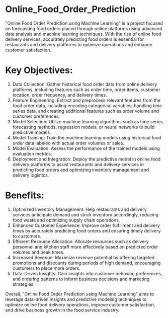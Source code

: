 # Online_Food_Order_Prediction

"Online Food Order Prediction using Machine Learning" is a project focused on forecasting food orders placed through online platforms using advanced data analysis and machine learning techniques. With the rise of online food delivery services, accurately predicting food orders is essential for restaurants and delivery platforms to optimize operations and enhance customer satisfaction.

# Key Objectives:
1. Data Collection: Gather historical food order data from online delivery platforms, including features such as order time, order items, customer location, order frequency, and delivery times.
2. Feature Engineering: Extract and preprocess relevant features from the food order data, including encoding categorical variables, handling time series data, and creating additional features such as order volume and customer preferences.
3. Model Selection: Utilize machine learning algorithms such as time series forecasting methods, regression models, or neural networks to build predictive models.
4. Model Training: Train the machine learning models using historical food order data labeled with actual order volumes or sales.
5. Model Evaluation: Assess the performance of the trained models using evaluation metrics.
6. Deployment and Integration: Deploy the predictive model in online food delivery platforms to assist restaurants and delivery services in predicting food orders and optimizing inventory management and delivery logistics.

   
# Benefits:
1. Optimized Inventory Management: Help restaurants and delivery services anticipate demand and stock inventory accordingly, reducing food waste and optimizing supply chain operations.
2. Enhanced Customer Experience: Improve order fulfillment and delivery times by accurately predicting food orders and ensuring timely delivery to customers.
3. Efficient Resource Allocation: Allocate resources such as delivery personnel and kitchen staff more effectively based on predicted order volumes and peak times.
4. Increased Revenue: Maximize revenue potential by offering targeted promotions and discounts during periods of high demand, encouraging customers to place more orders.
5. Data-Driven Insights: Gain insights into customer behavior, preferences, and ordering patterns to inform business decisions and marketing strategies.

   
Overall, "Online Food Order Prediction using Machine Learning" aims to leverage data-driven insights and predictive modeling techniques to optimize online food delivery operations, improve customer satisfaction, and drive business growth in the food service industry.
